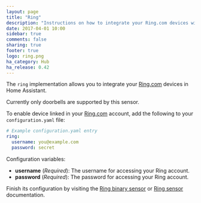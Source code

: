 ```yaml
---
layout: page
title: "Ring"
description: "Instructions on how to integrate your Ring.com devices within Home Assistant."
date: 2017-04-01 10:00
sidebar: true
comments: false
sharing: true
footer: true
logo: ring.png
ha_category: Hub
ha_release: 0.42
---
```


The `ring` implementation allows you to integrate your [Ring.com](https://ring.com/) devices in Home Assistant.

Currently only doorbells are supported by this sensor.

To enable device linked in your [Ring.com](https://ring.com/) account, add the following to your `configuration.yaml` file:

```yaml
# Example configuration.yaml entry
ring:
  username: you@example.com
  password: secret
```

Configuration variables:

- **username** (*Required*): The username for accessing your Ring account.
- **password** (*Required*): The password for accessing your Ring account.

Finish its configuration by visiting the [Ring binary sensor](/components/binary_sensor.ring/) or [Ring sensor](/components/sensor.ring/) documentation.
